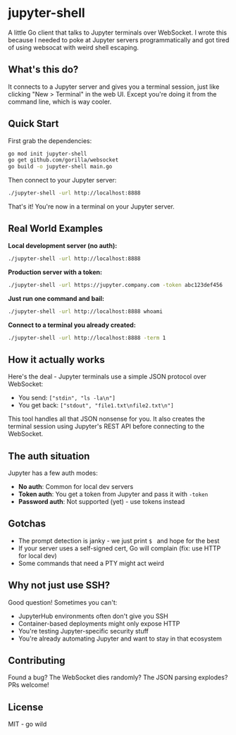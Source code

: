# jupyter-shell

A little Go client that talks to Jupyter terminals over WebSocket. I wrote this because I needed to poke at Jupyter servers programmatically and got tired of using websocat with weird shell escaping.

## What's this do?

It connects to a Jupyter server and gives you a terminal session, just like clicking "New > Terminal" in the web UI. Except you're doing it from the command line, which is way cooler.

## Quick Start

First grab the dependencies:
```bash
go mod init jupyter-shell
go get github.com/gorilla/websocket
go build -o jupyter-shell main.go
```

Then connect to your Jupyter server:
```bash
./jupyter-shell -url http://localhost:8888
```

That's it! You're now in a terminal on your Jupyter server.

## Real World Examples

**Local development server (no auth):**
```bash
./jupyter-shell -url http://localhost:8888
```

**Production server with a token:**
```bash
./jupyter-shell -url https://jupyter.company.com -token abc123def456
```

**Just run one command and bail:**
```bash
./jupyter-shell -url http://localhost:8888 whoami
```

**Connect to a terminal you already created:**
```bash
./jupyter-shell -url http://localhost:8888 -term 1
```

## How it actually works

Here's the deal - Jupyter terminals use a simple JSON protocol over WebSocket:
- You send: `["stdin", "ls -la\n"]` 
- You get back: `["stdout", "file1.txt\nfile2.txt\n"]`

This tool handles all that JSON nonsense for you. It also creates the terminal session using Jupyter's REST API before connecting to the WebSocket.

## The auth situation

Jupyter has a few auth modes:
- **No auth**: Common for local dev servers
- **Token auth**: You get a token from Jupyter and pass it with `-token`
- **Password auth**: Not supported (yet) - use tokens instead

## Gotchas

- The prompt detection is janky - we just print `$ ` and hope for the best
- If your server uses a self-signed cert, Go will complain (fix: use HTTP for local dev)
- Some commands that need a PTY might act weird

## Why not just use SSH?

Good question! Sometimes you can't:
- JupyterHub environments often don't give you SSH
- Container-based deployments might only expose HTTP
- You're testing Jupyter-specific security stuff
- You're already automating Jupyter and want to stay in that ecosystem

## Contributing

Found a bug? The WebSocket dies randomly? The JSON parsing explodes? PRs welcome!

## License

MIT - go wild
